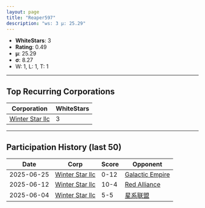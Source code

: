 ```yaml
---
layout: page
title: "Reaper597"
description: "ws: 3 μ: 25.29"
---
```

- **WhiteStars**: 3
- **Rating**: 0.49
- **μ**: 25.29  
- **σ**: 8.27
- W: 1, L: 1, T: 1

---

## Top Recurring Corporations

| Corporation | WhiteStars |
| --- | --- |
| [Winter Star llc](https://ws.tsl.rocks/corp/89b20821cb6e619dced74a6e153a1d3ceafa70b1035fb7d61a6920d375e49f50/) | 3 |

---

## Participation History (last 50)

| Date | Corp | Score | Opponent |
| --- | --- | --- | --- |
| 2025-06-25 | [Winter Star llc](https://ws.tsl.rocks/corp/89b20821cb6e619dced74a6e153a1d3ceafa70b1035fb7d61a6920d375e49f50/) | 0-12 | [Galactic Empire](https://ws.tsl.rocks/corp/e2223ab2b582a5eb5ae1734e132358eb3c24ddf61fcbeee7b8f6708f26782108/) |
| 2025-06-12 | [Winter Star llc](https://ws.tsl.rocks/corp/89b20821cb6e619dced74a6e153a1d3ceafa70b1035fb7d61a6920d375e49f50/) | 10-4 | [Red Alliance](https://ws.tsl.rocks/corp/72789009cc9ae3283afaad2d17fcfbd83e52175a6d6e4ec1a7161ef38645b0d8/) |
| 2025-06-04 | [Winter Star llc](https://ws.tsl.rocks/corp/89b20821cb6e619dced74a6e153a1d3ceafa70b1035fb7d61a6920d375e49f50/) | 5-5 | [星系联盟](https://ws.tsl.rocks/corp/701707befdc5df7661af18b4d249ef83b62ca47ad90084d24cfb776112ee4a36/) |
